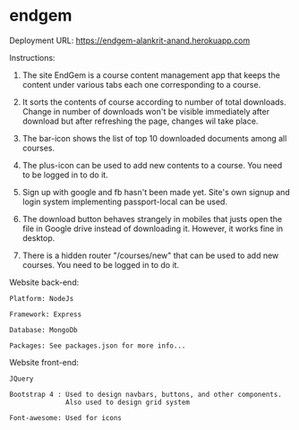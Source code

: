# endgem

Deployment URL:
  https://endgem-alankrit-anand.herokuapp.com


Instructions:

  1. The site EndGem is a course content management app that keeps the content under various tabs each one corresponding 
     to a course.
  
  2. It sorts the contents of course according to number of total downloads. Change in number of downloads won't be visible
     immediately after download but after refreshing the page, changes wil take place. 
     
  3. The bar-icon shows the list of top 10 downloaded documents among all courses.
  
  4. The plus-icon can be used to add new contents to a course. You need to be logged in to do it.
  
  5. Sign up with google and fb hasn't been made yet. Site's own signup and login system implementing passport-local can
     be used.
     
  6. The download button behaves strangely in mobiles that justs open the file in Google drive instead of downloading it.
     However, it works fine in desktop.
     
  7. There is a hidden router "/courses/new" that can be used to add new courses. You need to be logged in to do it.
  
  
  
  Website back-end:
  
    Platform: NodeJs
    
    Framework: Express
    
    Database: MongoDb
    
    Packages: See packages.json for more info...
    
    
 Website front-end:

    JQuery 
 
    Bootstrap 4 : Used to design navbars, buttons, and other components.
                  Also used to design grid system

    Font-awesome: Used for icons

    

